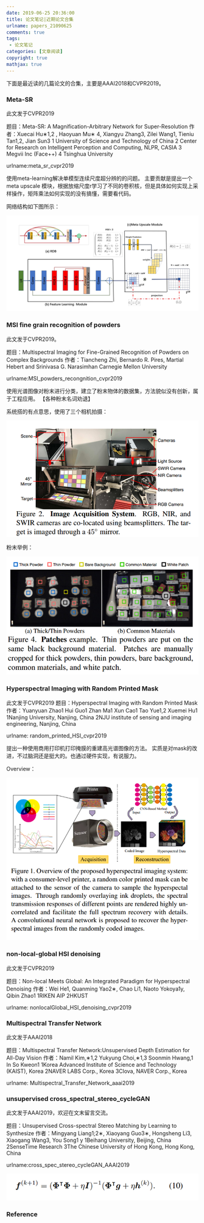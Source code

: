 ```yaml
---
date: 2019-06-25 20:36:00
title: 论文笔记|近期论文合集
urlname: papers_21090625
comments: true
tags:
 - 论文笔记
categories: [文章阅读]
copyright: true
mathjax: true
---
```





下面是最近读的几篇论文的合集，主要是AAAI2018和CVPR2019。

<!--more-->



### Meta-SR
此文发于CVPR2019

题目：Meta-SR: A Magnification-Arbitrary Network for Super-Resolution
作者：Xuecai Hu∗1,2 , Haoyuan Mu∗ 4, Xiangyu Zhang3, Zilei Wang1, Tieniu Tan1,2, Jian Sun3
1 University of Science and Technology of China
2 Center for Research on Intelligent Perception and Computing, NLPR, CASIA
3 Megvii Inc (Face++) 4 Tsinghua University

urlname:meta_sr_cvpr2019



使用meta-learning解决单模型连续尺度超分辨的的问题。
主要贡献是提出一个meta upscale 模块，根据放缩尺度r学习了不同的卷积核，但是具体如何实现上采样操作，矩阵乘法如何实现的没有搞懂，需要看代码。

网络结构如下图所示：
<div align = center>
<img src = ./papers_201906_spectral/metasr_overview.png />
</div>



### MSI fine grain recognition of powders

此文发于CVPR2019。

题目：Multispectral Imaging for Fine-Grained Recognition of Powders on Complex Backgrounds
作者：Tiancheng Zhi, Bernardo R. Pires, Martial Hebert and Srinivasa G. Narasimhan
Carnegie Mellon University

urlname:MSI_powders_recongnition_cvpr2019

使用光谱图像对粉末进行分类，建立了粉末物体的数据集，方法貌似没有创新，属于工程应用。
【各种粉末名词劝退】

系统搭的有点意思，使用了三个相机拍摄：

<div align = center>
<img src = ./papers_201906_spectral/powder_system.png />
</div>

粉末举例：
<div align = center>
<img src = ./papers_201906_spectral/powder_eg.png />
</div>






### Hyperspectral Imaging with Random Printed Mask

此文发于CVPR2019
题目：Hyperspectral Imaging with Random Printed Mask
作者：Yuanyuan Zhao1 Hui Guo1 Zhan Ma1 Xun Cao1 Tao Yue1,2 Xuemei Hu1
1Nanjing University, Nanjing, China
2NJU institute of sensing and imaging engineering, Nanjing, China


urlname: random_printed_HSI_cvpr2019


提出一种使用商用打印机打印掩膜的重建高光谱图像的方法。
实质是对mask的改进，不过脑洞还是挺大的。也通过硬件实现，有说服力。

Overview：
<div align = center>
<img src = ./papers_201906_spectral/HSIrandom_mask.png />
</div>



### non-local-global HSI denoising

此文发于CVPR2019

题目：Non-local Meets Global: An Integrated Paradigm for Hyperspectral Denoising
作者：Wei He1, Quanming Yao2∗, Chao Li1, Naoto Yokoya1y, Qibin Zhao1
1RIKEN AIP 2HKUST

urlname: nonlocalGlobal_HSI_denoising_cvpr2019





### Multispectral Transfer Network

此文发于AAAI2018

题目：Multispectral Transfer Network:Unsupervised Depth Estimation for All-Day Vision
作者：Namil Kim,∗1,2 Yukyung Choi,∗1,3 Soonmin Hwang,1 In So Kweon1
1Korea Advanced Institute of Science and Technology (KAIST), Korea
2NAVER LABS Corp., Korea 3Clova, NAVER Corp., Korea


urlname: Multispectral_Transfer_Network_aaai2019





### unsupervised cross_spectral_stereo_cycleGAN


此文发于AAAI2019，欢迎在文末留言交流。


题目：Unsupervised Cross-spectral Stereo Matching by Learning to Synthesize
作者：Mingyang Liang1;2∗, Xiaoyang Guo3∗, Hongsheng Li3, Xiaogang Wang3, You Song1 y
1Beihang University, Beijing, China
2SenseTime Research
3The Chinese University of Hong Kong, Hong Kong, China

urlname:cross_spec_stereo_cycleGAN_AAAI2019




<div align = center>
<img src = ./paper_Hyperspectral_Image_Reconstruction_Using_a_Deep_Spatial-Spectral_Prior_CVPR_2019/eq3.png />
</div>


### Reference

